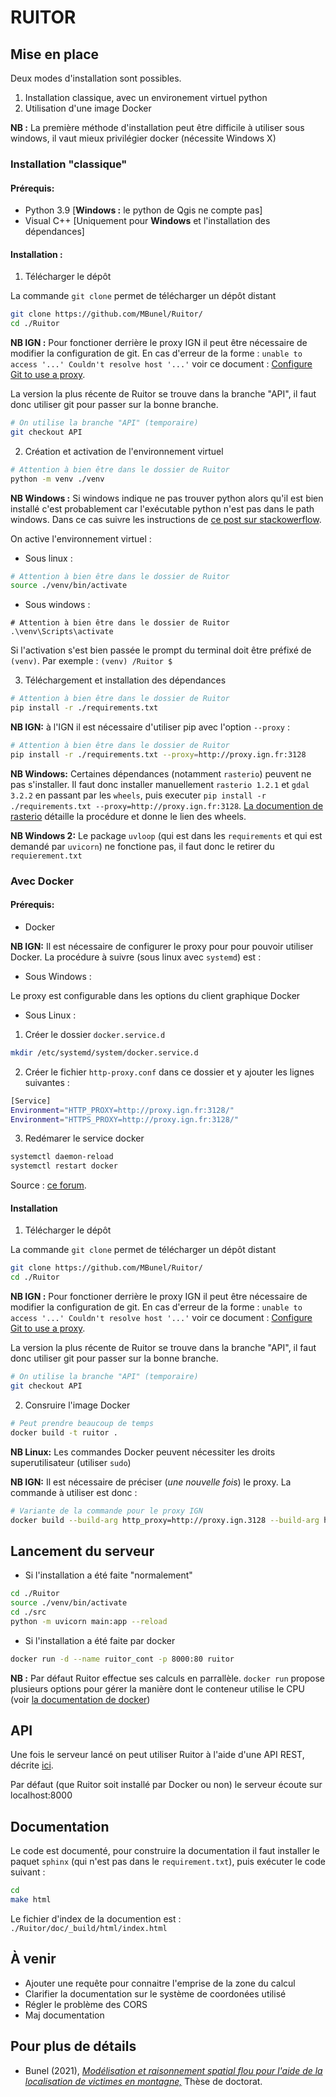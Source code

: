 # RUITOR

## Mise en place

Deux modes d'installation sont possibles. 

1. Installation classique, avec un environement virtuel python
2. Utilisation d'une image Docker

**NB :** La première méthode d'installation peut être difficile à utiliser sous windows, il vaut mieux privilégier docker (nécessite Windows X)

### Installation "classique"

#### Prérequis:
- Python 3.9 [**Windows :** le python de Qgis ne compte pas]
- Visual C++ [Uniquement pour **Windows** et l'installation des dépendances]

#### Installation :

1. Télécharger le dépôt

La commande ```git clone``` permet de télécharger un dépôt distant

```sh
git clone https://github.com/MBunel/Ruitor/
cd ./Ruitor
```

**NB IGN :** Pour fonctioner derrière le proxy IGN il peut être nécessaire de modifier la configuration de git. En cas d'erreur de la forme : ```unable to access '...' Couldn't resolve host '...'``` voir ce document : [Configure Git to use a proxy](https://gist.github.com/evantoli/f8c23a37eb3558ab8765).

La version la plus récente de Ruitor se trouve dans la branche "API", il faut donc utiliser git pour passer sur la bonne branche.

```sh
# On utilise la branche "API" (temporaire)
git checkout API 
```

2. Création et activation de l'environnement virtuel

```sh
# Attention à bien être dans le dossier de Ruitor
python -m venv ./venv
```

**NB Windows :** Si windows indique ne pas trouver python alors qu'il est bien installé c'est probablement car l'exécutable python n'est pas dans le path windows. Dans ce cas suivre les instructions de [ce post sur stackowerflow](https://stackoverflow.com/a/54934172).

 On active l'environnement virtuel :

- Sous linux :

```sh
# Attention à bien être dans le dossier de Ruitor
source ./venv/bin/activate
```

- Sous windows :
```
# Attention à bien être dans le dossier de Ruitor
.\venv\Scripts\activate
```

Si l'activation s'est bien passée le prompt du terminal doit être préfixé de ```(venv)```. Par exemple : ```(venv) /Ruitor $```

3. Téléchargement et installation des dépendances

```sh
# Attention à bien être dans le dossier de Ruitor
pip install -r ./requirements.txt
```

**NB IGN:** à l'IGN il est nécessaire d'utiliser pip avec l'option ```--proxy``` :

```sh
# Attention à bien être dans le dossier de Ruitor
pip install -r ./requirements.txt --proxy=http://proxy.ign.fr:3128
```

**NB Windows:** Certaines dépendances (notamment `rasterio`) peuvent ne pas s'installer. Il faut donc installer manuellement `rasterio 1.2.1` et `gdal 3.2.2` en passant par les `wheels`, puis executer ```pip install -r ./requirements.txt --proxy=http://proxy.ign.fr:3128```. [La documention de rasterio](https://pypi.org/project/rasterio/#windows) détaille la procédure et donne le lien des wheels.

**NB Windows 2:** Le package `uvloop` (qui est dans les `requirements` et qui est demandé par `uvicorn`) ne fonctione pas, il faut donc le retirer du `requierement.txt`

### Avec Docker

#### Prérequis:
- Docker

**NB IGN:** Il est nécessaire de configurer le proxy pour pour pouvoir utiliser Docker. La procédure à suivre (sous linux avec `systemd`) est :

- Sous Windows :

Le proxy est configurable dans les options du client graphique Docker

- Sous Linux :

1. Créer le dossier `docker.service.d`

```sh
mkdir /etc/systemd/system/docker.service.d
```

2. Créer le fichier `http-proxy.conf` dans ce dossier et y ajouter les lignes suivantes :

```sh
[Service]
Environment="HTTP_PROXY=http://proxy.ign.fr:3128/"
Environment="HTTPS_PROXY=http://proxy.ign.fr:3128/"
```

3. Redémarer le service docker

```sh
systemctl daemon-reload
systemctl restart docker
```

Source : [ce forum](https://stackoverflow.com/a/38386911).

#### Installation

1. Télécharger le dépôt

La commande ```git clone``` permet de télécharger un dépôt distant

```sh
git clone https://github.com/MBunel/Ruitor/
cd ./Ruitor
```

**NB IGN :** Pour fonctioner derrière le proxy IGN il peut être nécessaire de modifier la configuration de git. En cas d'erreur de la forme : ```unable to access '...' Couldn't resolve host '...'``` voir ce document : [Configure Git to use a proxy](https://gist.github.com/evantoli/f8c23a37eb3558ab8765).

La version la plus récente de Ruitor se trouve dans la branche "API", il faut donc utiliser git pour passer sur la bonne branche.

```sh
# On utilise la branche "API" (temporaire)
git checkout API 
```

2. Consruire l'image Docker

```sh
# Peut prendre beaucoup de temps
docker build -t ruitor .
```

**NB Linux:** Les commandes Docker peuvent nécessiter les droits superutilisateur (utiliser ```sudo```)

**NB IGN:** Il est nécessaire de préciser (*une nouvelle fois*) le proxy. La commande à utiliser est donc :

```sh
# Variante de la commande pour le proxy IGN
docker build --build-arg http_proxy=http://proxy.ign.3128 --build-arg https_proxy=http://proxy.ign.fr:3128 -t ruitor .
```

## Lancement du serveur

- Si l'installation a été faite "normalement"

```sh
cd ./Ruitor
source ./venv/bin/activate
cd ./src
python -m uvicorn main:app --reload 
```

- Si l'installation a été faite par docker

```sh
docker run -d --name ruitor_cont -p 8000:80 ruitor
```

**NB :** Par défaut Ruitor effectue ses calculs en parrallèle. `docker run` propose plusieurs options pour gérer la manière dont le conteneur utilise le CPU (voir   [la documentation de docker](https://docs.docker.com/config/containers/resource_constraints/#cpu))

## API

Une fois le serveur lancé on peut utiliser Ruitor à l'aide d'une API REST, décrite [ici](https://github.com/MBunel/Ruitor-Api).

Par défaut (que Ruitor soit installé par Docker ou non) le serveur écoute sur localhost:8000

## Documentation

Le code est documenté, pour construire la documentation il faut installer le paquet `sphinx` (qui n'est pas dans le `requirement.txt`), puis exécuter le code suivant :

```sh
cd 
make html
```

Le fichier d'index de la documention est : ```./Ruitor/doc/_build/html/index.html ```

## À venir

- Ajouter une requête pour connaitre l'emprise de la zone du calcul
- Clarifier la documentation sur le système de coordonées utilisé
- Régler le problème des CORS
- Maj documentation

## Pour plus de détails

- Bunel (2021), [*Modélisation et raisonnement spatial flou pour l'aide de la localisation de victimes en montagne,*](https://tel.archives-ouvertes.fr/tel-03298717) Thèse de doctorat.
